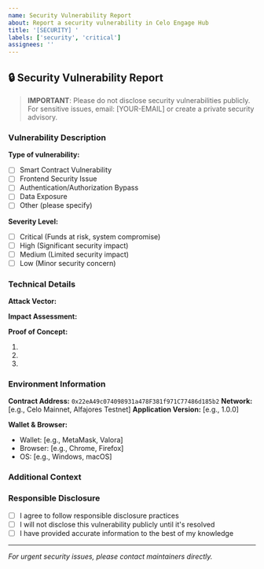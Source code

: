 ```yaml
---
name: Security Vulnerability Report
about: Report a security vulnerability in Celo Engage Hub
title: '[SECURITY] '
labels: ['security', 'critical']
assignees: ''
---
```


## 🔒 Security Vulnerability Report

> **IMPORTANT**: Please do not disclose security vulnerabilities publicly. For sensitive issues, email: [YOUR-EMAIL] or create a private security advisory.

### Vulnerability Description
**Type of vulnerability:**
- [ ] Smart Contract Vulnerability
- [ ] Frontend Security Issue  
- [ ] Authentication/Authorization Bypass
- [ ] Data Exposure
- [ ] Other (please specify)

**Severity Level:**
- [ ] Critical (Funds at risk, system compromise)
- [ ] High (Significant security impact)
- [ ] Medium (Limited security impact)
- [ ] Low (Minor security concern)

### Technical Details
**Attack Vector:**
<!-- How can this vulnerability be exploited? -->

**Impact Assessment:**
<!-- What is the potential damage? -->

**Proof of Concept:**
<!-- Steps to reproduce the vulnerability -->
1. 
2. 
3. 

### Environment Information
**Contract Address:** `0x22eA49c074098931a478F381f971C77486d185b2`
**Network:** [e.g., Celo Mainnet, Alfajores Testnet]
**Application Version:** [e.g., 1.0.0]

**Wallet & Browser:**
- Wallet: [e.g., MetaMask, Valora]
- Browser: [e.g., Chrome, Firefox]
- OS: [e.g., Windows, macOS]

### Additional Context
<!-- Any other relevant information -->

### Responsible Disclosure
- [ ] I agree to follow responsible disclosure practices
- [ ] I will not disclose this vulnerability publicly until it's resolved
- [ ] I have provided accurate information to the best of my knowledge

---

*For urgent security issues, please contact maintainers directly.*
